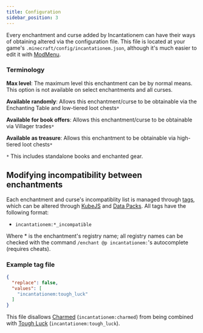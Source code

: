 ```yaml
---
title: Configuration
sidebar_position: 3
---
```


Every enchantment and curse added by Incantationem can have their ways of obtaining altered via the configuration file. This file is located at your game's `.minecraft/config/incantationem.json`, although it's much easier to edit it with [ModMenu](https://modrinth.com/mod/modmenu/).

### Terminology

**Max level**: The maximum level this enchantment can be by normal means. This option is not available on select enchantments and all curses.

**Available randomly**: Allows this enchantment/curse to be obtainable via the Enchanting Table and low-tiered loot chests`*`

**Available for book offers**: Allows this enchantment/curse to be obtainable via Villager trades`*`

**Available as treasure**: Allows this enchantment to be obtainable via high-tiered loot chests`*`


`*` This includes standalone books and enchanted gear.

## Modifying incompatibility between enchantments

Each enchantment and curse's incompatiblity list is managed through [tags](https://minecraft.wiki/w/Tag), which can be altered through [KubeJS](https://kubejs.com/) and [Data Packs](https://minecraft.wiki/w/Data_pack). All tags have the following format:

- `incantationem:*_incompatible`

Where * is the enchantment's registry name; all registry names can be checked with the command `/enchant @p incantationem:`'s autocomplete (requires cheats).


### Example tag file

```json title="data/incantationem/tags/enchantment/charmed.json"
{
  "replace": false,
  "values": [
    "incantationem:tough_luck"
  ]
}
```

This file disallows [Charmed](./content/enchantments#charmed) (`incantationem:charmed`) from being combined with [Tough Luck](./content/curses#curse-of-tough-luck) (`incantationem:tough_luck`).